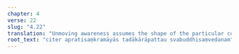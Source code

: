```yaml
---
chapter: 4
verse: 22
slug: "4.22"
translation: "Unmoving awareness assumes the shape of the particular conscious experience."
root_text: "citer apratisaṃkramāyās tadākārāpattau svabuddhisaṃvedanam"
---
```



